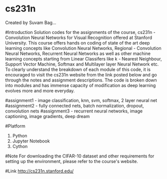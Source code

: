 # cs231n
Created by Suvam Bag...

#Introduction
Solution codes for the assignments of the course, cs231n - Convolution Neural Networks for Visual Recognition offered at
Stanford University. This course offers hands on coding of state of the art deep learning concepts like Convolution Neural
Networks, Regional - Convolution Neural Networks, Recurrent Neural Networks as well as other machine learning concepts starting from Linear Classifers like k - Nearest Neighbour, Support Vector Machine, Softmax and Multilayer layer Neural Network etc. To clearly understand the breakdown of each module of this code, it is encouraged to visit the cs231n website from the link posted below and go through the notes and assignment descriptions. The code is broken down into modules and has immense capacity of modification as deep learning evolves more and more everyday. 

#assignment1 - image classification, knn, svm, softmax, 2 layer neural net
#assignment2 - fully connected nets, batch normalization, dropout, convolution nets
#assignment3 - recurrent neural networks, image captioning, image gradients, deep dream

#Platform
1. Python
2. Jupyter Notebook
3. Cython

#Note
For downloading the CIFAR-10 dataset and other requirements for setting up the environment, please refer to the course's website.

#Link
http://cs231n.stanford.edu/
